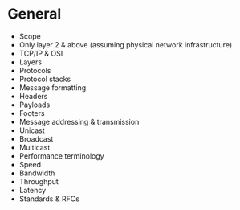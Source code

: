 # General
* Scope
 * Only layer 2 & above (assuming physical network infrastructure)
* TCP/IP & OSI
* Layers
* Protocols
 * Protocol stacks
* Message formatting
 * Headers
 * Payloads
 * Footers
* Message addressing & transmission
 * Unicast
 * Broadcast
 * Multicast
* Performance terminology
 * Speed
 * Bandwidth
 * Throughput
 * Latency
* Standards & RFCs


